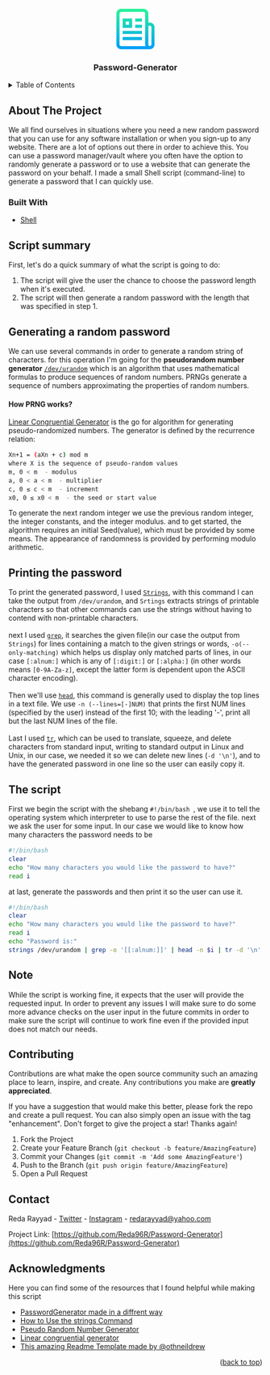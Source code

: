 <div id="top"></div>

<!-- PROJECT LOGO -->
<br />
<div align="center">
  <a href="https://github.com/Reda96R/Password-Generator">
    <img src="logo.png" alt="Logo" width="80" height="80">
  </a>

<h3 align="center">Password-Generator</h3>


</div>



<!-- TABLE OF CONTENTS -->
<details>
  <summary>Table of Contents</summary>
  <ol>
    <li>
      <a href="#about-the-project">About The Project</a>
      <ul>
        <li><a href="#built-with">Built With</a></li>
      </ul>
    </li>
    <li><a href="#script-summary">Script summary</a></li>
    <li><a href="#generating-a-random-password">Generating a random password</a></li>
    <li><a href="#printing-the-password">Printing the password</a></li>
    <li><a href="#the-script">The script</a></li>
    <li><a href="#note">Note</a></li>
    <li><a href="#contributing">Contributing</a></li>
    <li><a href="#contact">Contact</a></li>
    <li><a href="#acknowledgments">Acknowledgments</a></li>
    
    
  </ol>
</details>



<!-- ABOUT THE PROJECT -->
## About The Project
We all find ourselves in situations where you need a new random password that you can use for any software installation or when you sign-up to any website.
There are a lot of options out there in order to achieve this. You can use a password manager/vault where you often have the option to randomly generate a password or to use a website that can generate the password on your behalf.
I made a small Shell script (command-line) to generate a password that I can quickly use.

### Built With
* [Shell](https://www.shellscript.sh/)


## Script summary
 First, let's do a quick summary of what the script is going to do:
 1. The script will give the user the chance to choose the password length when it's executed.
 2. The script will then generate a random password with the length that was specified in step 1.


<!-- Generate a random password-->
## Generating a random password
We can use several commands in order to generate a random string of characters.
for this operation I'm going for the <strong>pseudorandom number generator</strong> <a target="_blank" href="https://en.wikipedia.org/wiki/Pseudorandom_number_generator">`/dev/urandom`</a> which is an algorithm that uses mathematical formulas to produce sequences of random numbers. PRNGs generate a sequence of numbers approximating the properties of random numbers.
<h4>How PRNG works?</h4>
<a href= "https://en.wikipedia.org/wiki/Linear_congruential_generator">Linear Congruential Generator</a> is the go for algorithm for generating pseudo-randomized numbers. The generator is defined by the recurrence relation:

```sh
Xn+1 = (aXn + c) mod m
where X is the sequence of pseudo-random values
m, 0 < m  - modulus 
a, 0 < a < m  - multiplier
c, 0 ≤ c < m  - increment
x0, 0 ≤ x0 < m  - the seed or start value
  ```
To generate the next random integer we use the previous random integer, the integer constants, and the integer modulus. and to get started, the algorithm requires an initial Seed(value), which must be provided by some means. The appearance of randomness is provided by performing modulo arithmetic.


## Printing the password
To print the generated password, I used  <a href="https://man7.org/linux/man-pages/man1/strings.1.html">`Strings`</a>, with this command I can take the output from `/dev/urandom`, and `Srtings` extracts strings of printable characters so that other commands can use the strings without having to contend with non-printable characters.<br><br>
next I used <a href= "https://linux.die.net/man/1/grep">`grep`</a>, it searches the given file(in our case the output from `Strings`) for lines containing a match to the given strings or words, `-o(--only-matching)` which helps us display only matched parts of lines, in our case `[:alnum:]` which is any of `[:digit:]` or `[:alpha:]` (in other words means `[0-9A-Za-z]`, except the latter form is dependent upon the ASCII character encoding).<br><br>
Then we'll use <a href="https://linux.die.net/man/1/head">`head`</a>, this command is generally used to display the top lines in a text file. We use `-n (--lines=[-]NUM)` that prints the first NUM lines (specified by the user) instead of the first 10; with the leading '-', print all but the last NUM lines of the file.<br><br>
Last I used <a href="https://linuxcommand.org/lc3_man_pages/tr1.html">`tr`</a>, which can be used to translate, squeeze, and delete characters from standard input, writing to standard output in Linux and Unix, in our case, we needed it so we can delete new lines (`-d '\n'`), and to have the generated password in one line so the user can easily copy it.



## The script
First we begin the script with the shebang  `#!/bin/bash
`, we use it to tell the operating system which interpreter to use to parse the rest of the file.
next we ask the user for some input. In our case we would like to know how many characters the password needs to be
```sh
#!/bin/bash
clear
echo "How many characters you would like the password to have?"
read i
```
at last, generate the passwords and then print it so the user can use it.
```sh
#!/bin/bash
clear
echo "How many characters you would like the password to have?"
read i
echo "Password is:"
strings /dev/urandom | grep -o '[[:alnum:]]' | head -n $i | tr -d '\n'
```
## Note
While the script is working fine, it expects that the user will provide the requested input. In order to prevent any issues I will make sure to do some more advance checks on the user input in the future commits in order to make sure the script will continue to work fine even if the provided input does not match our needs.
<!-- CONTRIBUTING -->
## Contributing

Contributions are what make the open source community such an amazing place to learn, inspire, and create. Any contributions you make are **greatly appreciated**.

If you have a suggestion that would make this better, please fork the repo and create a pull request. You can also simply open an issue with the tag "enhancement".
Don't forget to give the project a star! Thanks again!

1. Fork the Project
2. Create your Feature Branch (`git checkout -b feature/AmazingFeature`)
3. Commit your Changes (`git commit -m 'Add some AmazingFeature'`)
4. Push to the Branch (`git push origin feature/AmazingFeature`)
5. Open a Pull Request

<!-- CONTACT -->
## Contact

Reda Rayyad - [Twitter](https://twitter.com/reda_rayyad) - [Instagram](https://www.instagram.com/reda_rayyad/) - redarayyad@yahoo.com

Project Link: [https://github.com/Reda96R/Password-Generator](https://github.com/Reda96R/Password-Generator)

<!-- ACKNOWLEDGMENTS -->
## Acknowledgments
Here you can find some of the resources that I found helpful while making this script
* [PasswordGenerator made in a diffrent way](https://github.com/AlexisAhmed/Shell-Scripts/blob/master/PasswordGenerator.sh)
* [How to Use the strings Command ](https://www.howtogeek.com/427805/how-to-use-the-strings-command-on-linux/)
* [Pseudo Random Number Generator](https://www.geeksforgeeks.org/pseudo-random-number-generator-prng/)
* [Linear congruential generator](https://en.wikipedia.org/wiki/Linear_congruential_generator)
* [This amazing Readme Template made by @othneildrew](https://github.com/othneildrew/Best-README-Template)

<p align="right">(<a href="#top">back to top</a>)</p>

